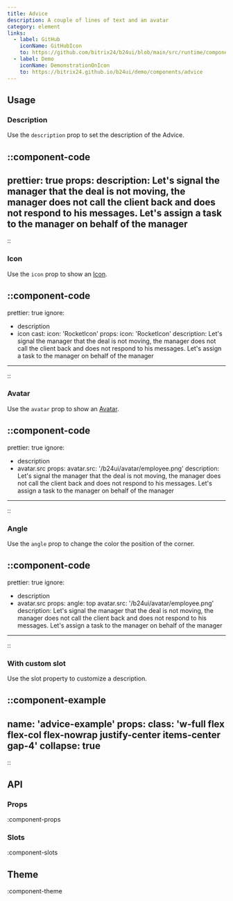 ```yaml
---
title: Advice
description: A couple of lines of text and an avatar
category: element
links:
  - label: GitHub
    iconName: GitHubIcon
    to: https://github.com/bitrix24/b24ui/blob/main/src/runtime/components/Advice.vue
  - label: Demo
    iconName: DemonstrationOnIcon
    to: https://bitrix24.github.io/b24ui/demo/components/advice
---
```


## Usage

### Description

Use the `description` prop to set the description of the Advice.

::component-code
---
prettier: true
props:
  description: Let's signal the manager that the deal is not moving, the manager does not call the client back and does not respond to his messages. Let's assign a task to the manager on behalf of the manager
---
::

### Icon

Use the `icon` prop to show an [Icon](https://bitrix24.github.io/b24icons/guide/icons.html).

::component-code
---
prettier: true
ignore:
  - description
  - icon
cast:
  icon: 'RocketIcon'
props:
  icon: 'RocketIcon'
  description: Let's signal the manager that the deal is not moving, the manager does not call the client back and does not respond to his messages. Let's assign a task to the manager on behalf of the manager
---
::

### Avatar

Use the `avatar` prop to show an [Avatar](/docs/components/avatar/).

::component-code
---
prettier: true
ignore:
  - description
  - avatar.src
props:
  avatar.src: '/b24ui/avatar/employee.png'
  description: Let's signal the manager that the deal is not moving, the manager does not call the client back and does not respond to his messages. Let's assign a task to the manager on behalf of the manager
---
::

### Angle

Use the `angle` prop to change the color the position of the corner.

::component-code
---
prettier: true
ignore:
  - description
  - avatar.src
props:
  angle: top
  avatar.src: '/b24ui/avatar/employee.png'
  description: Let's signal the manager that the deal is not moving, the manager does not call the client back and does not respond to his messages. Let's assign a task to the manager on behalf of the manager
---
::

### With custom slot

Use the slot property to customize a description.

::component-example
---
name: 'advice-example'
props:
class: 'w-full flex flex-col flex-nowrap justify-center items-center gap-4'
collapse: true
---
::

## API

### Props

:component-props

### Slots

:component-slots

## Theme

:component-theme
